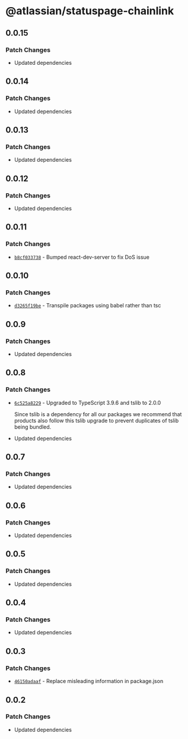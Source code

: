 # @atlassian/statuspage-chainlink

## 0.0.15

### Patch Changes

- Updated dependencies

## 0.0.14

### Patch Changes

- Updated dependencies

## 0.0.13

### Patch Changes

- Updated dependencies

## 0.0.12

### Patch Changes

- Updated dependencies

## 0.0.11

### Patch Changes

- [`b8cf033738`](https://bitbucket.org/atlassian/atlassian-frontend/commits/b8cf033738) - Bumped react-dev-server to fix DoS issue

## 0.0.10

### Patch Changes

- [`d3265f19be`](https://bitbucket.org/atlassian/atlassian-frontend/commits/d3265f19be) - Transpile packages using babel rather than tsc

## 0.0.9

### Patch Changes

- Updated dependencies

## 0.0.8

### Patch Changes

- [`6c525a8229`](https://bitbucket.org/atlassian/atlassian-frontend/commits/6c525a8229) - Upgraded to TypeScript 3.9.6 and tslib to 2.0.0

  Since tslib is a dependency for all our packages we recommend that products also follow this tslib upgrade
  to prevent duplicates of tslib being bundled.

- Updated dependencies

## 0.0.7

### Patch Changes

- Updated dependencies

## 0.0.6

### Patch Changes

- Updated dependencies

## 0.0.5

### Patch Changes

- Updated dependencies

## 0.0.4

### Patch Changes

- Updated dependencies

## 0.0.3

### Patch Changes

- [`46150adaaf`](https://bitbucket.org/atlassian/atlassian-frontend/commits/46150adaaf) - Replace misleading information in package.json

## 0.0.2

### Patch Changes

- Updated dependencies
